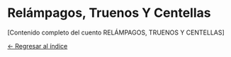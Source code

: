 # Relámpagos, Truenos Y Centellas

[Contenido completo del cuento RELÁMPAGOS, TRUENOS Y CENTELLAS]

[← Regresar al índice](index.md)

